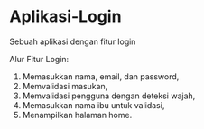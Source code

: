 # Aplikasi-Login
Sebuah aplikasi dengan fitur login

Alur Fitur Login:
1. Memasukkan nama, email, dan password,
2. Memvalidasi masukan,
3. Memvalidasi pengguna dengan deteksi wajah,
4. Memasukkan nama ibu untuk validasi,
5. Menampilkan halaman home.
